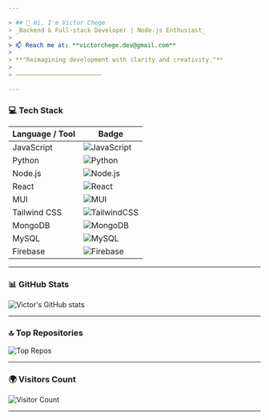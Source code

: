 ```yaml
---

> ## 👋 Hi, I'm Victor Chege  
> _Backend & Full-stack Developer | Node.js Enthusiast_  
>  
> 📫 Reach me at: **victorchege.dev@gmail.com**  
>  
> **"Reimagining development with clarity and creativity."**  
>  
> ————————————————————————

---
```


### 💻 Tech Stack

| Language / Tool   | Badge                                                                                     |
|------------------|-------------------------------------------------------------------------------------------|
| JavaScript       | ![JavaScript](https://img.shields.io/badge/JavaScript-F7DF1E?style=flat&logo=javascript)  |
| Python           | ![Python](https://img.shields.io/badge/Python-3670A0?style=flat&logo=python)              |
| Node.js          | ![Node.js](https://img.shields.io/badge/Node.js-339933?style=flat&logo=node.js)           |
| React            | ![React](https://img.shields.io/badge/React-20232A?style=flat&logo=react)                 |
| MUI              | ![MUI](https://img.shields.io/badge/MUI-007FFF?style=flat&logo=mui)                       |
| Tailwind CSS     | ![TailwindCSS](https://img.shields.io/badge/TailwindCSS-38B2AC?style=flat&logo=tailwind-css) |
| MongoDB          | ![MongoDB](https://img.shields.io/badge/MongoDB-4ea94b?style=flat&logo=mongodb)           |
| MySQL            | ![MySQL](https://img.shields.io/badge/MySQL-00000f?style=flat&logo=mysql)                 |
| Firebase         | ![Firebase](https://img.shields.io/badge/Firebase-ffca28?style=flat&logo=firebase)         |

---

### 📊 GitHub Stats

![Victor's GitHub stats](https://github-readme-stats.vercel.app/api?username=Deuce01&show_icons=true&theme=radical&hide_border=true)

---

### 🔝 Top Repositories

![Top Repos](https://github-contributor-stats.vercel.app/api?username=Deuce01&limit=5&theme=radical)

---

### 🌍 Visitors Count

![Visitor Count](https://visitcount.itsvg.in/api?id=wallicestene&icon=0&color=0)

---

